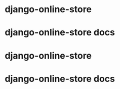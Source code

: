 # django-online-store 
# django-online-store docs
# django-online-store 
# django-online-store docs
